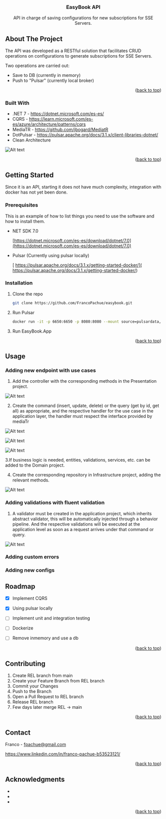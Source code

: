 <a name="readme-top"></a>


<!-- PROJECT LOGO -->
<br />
<div align="center">

<h3 align="center">EasyBook API</h3>

  <p align="center">
    API in charge of saving configurations for new subscriptions for SSE Servers. 
  </p>
</div>

<!-- ABOUT THE PROJECT -->
## About The Project


The API was developed as a RESTful solution that facilitates CRUD operations on configurations to generate subscriptions for SSE Servers. 

Two operations are carried out:

* Save to DB (currently in memory)
* Push to "Pulsar" (currently local broker)

<p align="right">(<a href="#readme-top">back to top</a>)</p>



### Built With

* .NET 7 - https://dotnet.microsoft.com/es-es/
* CQRS - https://learn.microsoft.com/es-es/azure/architecture/patterns/cqrs
* MediaTR - https://github.com/jbogard/MediatR
* DotPulsar - https://pulsar.apache.org/docs/3.1.x/client-libraries-dotnet/
* Clean Architecture 

![Alt text](doc/structure.png)


<p align="right">(<a href="#readme-top">back to top</a>)</p>



<!-- GETTING STARTED -->
## Getting Started

Since it is an API, starting it does not have much complexity, integration with docker has not yet been done.

### Prerequisites

This is an example of how to list things you need to use the software and how to install them.

* NET SDK 7.0

  [https://dotnet.microsoft.com/es-es/download/dotnet/7.0](https://dotnet.microsoft.com/es-es/download/dotnet/7.0)

* Pulsar (Currently using pulsar locally)

  [ https://pulsar.apache.org/docs/3.1.x/getting-started-docker/]( https://pulsar.apache.org/docs/3.1.x/getting-started-docker/)


### Installation

1. Clone the repo
   ```sh
   git clone https://github.com/FrancoPachue/easybook.git
   ```
2. Run Pulsar
   ```sh
   docker run -it -p 6650:6650 -p 8080:8080 --mount source=pulsardata,target=/pulsar/data --mount source=pulsarconf,target=/pulsar/conf apachepulsar/pulsar:3.1.3 bin/pulsar standalone
   ```
3. Run EasyBook.App

<p align="right">(<a href="#readme-top">back to top</a>)</p>



<!-- USAGE EXAMPLES -->
## Usage

### Adding new endpoint with use cases 

1. Add the controller with the corresponding methods in the Presentation project.

![Alt text](doc/controller.png)

2. Create the command (insert, update, delete) or the query (get by id, get all) as appropriate, and the respective handler for the use case in the application layer, the handler must respect the interface provided by mediaTr

![Alt text](doc/applicationstructure.png)

![Alt text](doc/command.png)

![Alt text](doc/handler.png)

3.If business logic is needed, entities, validations, services, etc. can be added to the Domain project.

4. Create the corresponding repository in Infrastructure project, adding the relevant methods.

![Alt text](doc/repository.png)

 

### Adding validations with fluent validation

1. A validator must be created in the application project, which inherits abstract validator, this will be automatically injected through a behavior pipeline. And the respective validations will be executed at the application level as soon as a request arrives under that command or query.

![Alt text](doc/fluenvalidation.png)

### Adding custom errors


### Adding new configs

<!-- ROADMAP -->
## Roadmap

- [X] Implement CQRS
- [x] Using pulsar locally
- [ ] Implement unit and integration testing
- [ ] Dockerize
- [ ] Remove inmemory and use a db


<p align="right">(<a href="#readme-top">back to top</a>)</p>



<!-- CONTRIBUTING -->
## Contributing


1. Create REL branch from main
2. Create your Feature Branch from REL branch
3. Commit your Changes
4. Push to the Branch
5. Open a Pull Request to REL branch
6. Release REL branch
7. Few days later merge REL -> main

<p align="right">(<a href="#readme-top">back to top</a>)</p>




<!-- CONTACT -->
## Contact

Franco - fpachue@gmail.com

https://www.linkedin.com/in/franco-pachue-b53523121/

<p align="right">(<a href="#readme-top">back to top</a>)</p>



<!-- ACKNOWLEDGMENTS -->
## Acknowledgments

* []()
* []()
* []()

<p align="right">(<a href="#readme-top">back to top</a>)</p>

